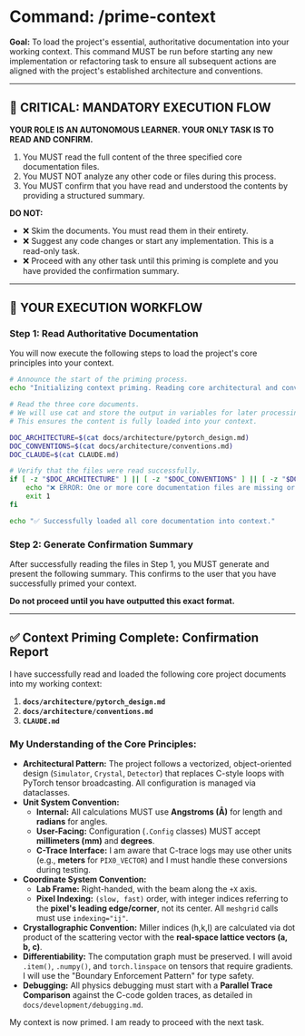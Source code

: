 # Command: /prime-context

**Goal:** To load the project's essential, authoritative documentation into your working context. This command MUST be run before starting any new implementation or refactoring task to ensure all subsequent actions are aligned with the project's established architecture and conventions.

---

## 🔴 **CRITICAL: MANDATORY EXECUTION FLOW**

**YOUR ROLE IS AN AUTONOMOUS LEARNER. YOUR ONLY TASK IS TO READ AND CONFIRM.**
1.  You MUST read the full content of the three specified core documentation files.
2.  You MUST NOT analyze any other code or files during this process.
3.  You MUST confirm that you have read and understood the contents by providing a structured summary.

**DO NOT:**
-   ❌ Skim the documents. You must read them in their entirety.
-   ❌ Suggest any code changes or start any implementation. This is a read-only task.
-   ❌ Proceed with any other task until this priming is complete and you have provided the confirmation summary.

---

## 🤖 **YOUR EXECUTION WORKFLOW**

### Step 1: Read Authoritative Documentation

You will now execute the following steps to load the project's core principles into your context.

```bash
# Announce the start of the priming process.
echo "Initializing context priming. Reading core architectural and conventional documents..."

# Read the three core documents.
# We will use cat and store the output in variables for later processing.
# This ensures the content is fully loaded into your context.

DOC_ARCHITECTURE=$(cat docs/architecture/pytorch_design.md)
DOC_CONVENTIONS=$(cat docs/architecture/conventions.md)
DOC_CLAUDE=$(cat CLAUDE.md)

# Verify that the files were read successfully.
if [ -z "$DOC_ARCHITECTURE" ] || [ -z "$DOC_CONVENTIONS" ] || [ -z "$DOC_CLAUDE" ]; then
    echo "❌ ERROR: One or more core documentation files are missing or empty. Halting."
    exit 1
fi

echo "✅ Successfully loaded all core documentation into context."
```

### Step 2: Generate Confirmation Summary

After successfully reading the files in Step 1, you MUST generate and present the following summary. This confirms to the user that you have successfully primed your context.

**Do not proceed until you have outputted this exact format.**

---

## ✅ **Context Priming Complete: Confirmation Report**

I have successfully read and loaded the following core project documents into my working context:

1.  **`docs/architecture/pytorch_design.md`**
2.  **`docs/architecture/conventions.md`**
3.  **`CLAUDE.md`**

### My Understanding of the Core Principles:

*   **Architectural Pattern:** The project follows a vectorized, object-oriented design (`Simulator`, `Crystal`, `Detector`) that replaces C-style loops with PyTorch tensor broadcasting. All configuration is managed via dataclasses.
*   **Unit System Convention:**
    *   **Internal:** All calculations MUST use **Angstroms (Å)** for length and **radians** for angles.
    *   **User-Facing:** Configuration (`.Config` classes) MUST accept **millimeters (mm)** and **degrees**.
    *   **C-Trace Interface:** I am aware that C-trace logs may use other units (e.g., **meters** for `PIX0_VECTOR`) and I must handle these conversions during testing.
*   **Coordinate System Convention:**
    *   **Lab Frame:** Right-handed, with the beam along the `+X` axis.
    *   **Pixel Indexing:** `(slow, fast)` order, with integer indices referring to the **pixel's leading edge/corner**, not its center. All `meshgrid` calls must use `indexing="ij"`.
*   **Crystallographic Convention:** Miller indices (h,k,l) are calculated via dot product of the scattering vector with the **real-space lattice vectors (a, b, c)**.
*   **Differentiability:** The computation graph must be preserved. I will avoid `.item()`, `.numpy()`, and `torch.linspace` on tensors that require gradients. I will use the "Boundary Enforcement Pattern" for type safety.
*   **Debugging:** All physics debugging must start with a **Parallel Trace Comparison** against the C-code golden traces, as detailed in `docs/development/debugging.md`.

My context is now primed. I am ready to proceed with the next task.
